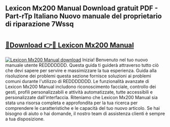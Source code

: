## Lexicon Mx200 Manual Download gratuit PDF - Part-rTp Italiano Nuovo manuale del proprietario di riparazione 7Wssq

# <h2><a href="http://dfcyfok.blite.top/?on=Lexicon+Mx200+Manual">🔗Download 👉🔴 Lexicon Mx200 Manual</a></h2>

[![Lexicon Mx200 Manual download](https://i.imgur.com/lujVjoI.png)](http://dfcyfok.blite.top/?on=Lexicon+Mx200+Manual)
Inizia! Benvenuto nel tuo nuovo manuale utente REDDDDDDD. Questa guida ti guiderà attraverso tutto ciò che devi sapere per servire e massimizzare la tua esperienza. Guida alla risoluzione dei problemi questa sezione fornisce soluzioni ai problemi comuni durante l'utilizzo di REDDDDDDD. Le funzionalità avanzate di Lexicon Mx200 Manual includono riconoscimento facciale, controllo dei gesti, profili personalizzabili e attività automatizzate, tutte accessibili e personalizzate dall'interfaccia. Riteniamo che Lexicon Mx200 Manual sia stata una risorsa completa e approfondita per la tua ricerca per comprendere le caratteristiche e le capacità del tuo nuovo articolo. Se hai bisogno di aiuto o hai domande, il nostro team di assistenza clienti è sempre a tua disposizione.
